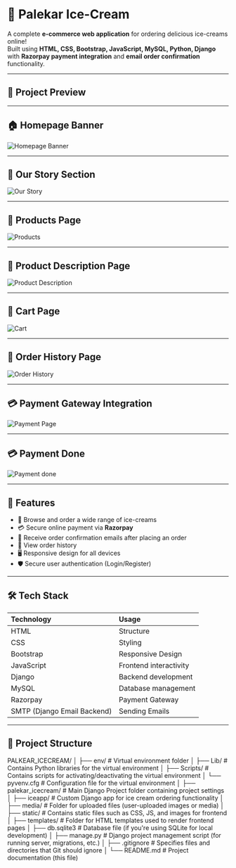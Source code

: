# 🍦 Palekar Ice-Cream

A complete **e-commerce web application** for ordering delicious ice-creams online!  
Built using **HTML, CSS, Bootstrap, JavaScript, MySQL, Python, Django** with **Razorpay payment integration** and **email order confirmation** functionality.

---

## 📸 Project Preview

---

## 🏠 Homepage Banner
![Homepage Banner](images/banner-img.png)

---

## 📖 Our Story Section
![Our Story](images/Our%20Story-img.png)

---

## 🍦 Products Page
![Products](images/product-img.png)

---

## 🧾 Product Description Page
![Product Description](images/product%20desc-img.png)

---

## 🛒 Cart Page
![Cart](images/cart-img.png)

---

## 🧾 Order History Page
![Order History](images/order%20history-img.png)

---

## 💳 Payment Gateway Integration
![Payment Page](images/payment-img.png)


---

## 💳 Payment Done
![Payment done](images/payment%20done-img.png)


---

## 🚀 Features

- 🛒 Browse and order a wide range of ice-creams
- 💳 Secure online payment via **Razorpay**
- 📩 Receive order confirmation emails after placing an order
- 🧾 View order history
- 🖥️ Responsive design for all devices
- 🛡️ Secure user authentication (Login/Register)

---

## 🛠️ Tech Stack

| Technology | Usage |
|:---|:---|
| HTML | Structure |
| CSS | Styling |
| Bootstrap | Responsive Design |
| JavaScript | Frontend interactivity |
| Django | Backend development |
| MySQL | Database management |
| Razorpay | Payment Gateway |
| SMTP (Django Email Backend) | Sending Emails |

---

## 📂 Project Structure

PALKEAR_ICECREAM/
│
├── env/                    # Virtual environment folder 
│   ├── Lib/                # Contains Python libraries for the virtual environment
│   ├── Scripts/            # Contains scripts for activating/deactivating the virtual environment
│   └── pyvenv.cfg          # Configuration file for the virtual environment
│
├── palekar_icecream/        # Main Django Project folder containing project settings
│
├── iceapp/                  # Custom Django app for ice cream ordering functionality
│
├── media/                   # Folder for uploaded files (user-uploaded images or media)
│
├── static/                  # Contains static files such as CSS, JS, and images for frontend
│
├── templates/               # Folder for HTML templates used to render frontend pages
│
├── db.sqlite3               # Database file (if you're using SQLite for local development)
│
├── manage.py                # Django project management script (for running server, migrations, etc.)
│
├── .gitignore               # Specifies files and directories that Git should ignore
│
└── README.md                # Project documentation (this file)
